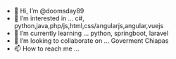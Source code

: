 - 👋 Hi, I’m @doomsday89
- 👀 I’m interested in ... c#, python,java,php/js,html,css/angularjs,angular,vuejs
- 🌱 I’m currently learning ... python, springboot, laravel
- 💞️ I’m looking to collaborate on ... Goverment Chiapas
- 📫 How to reach me ...

<!---
doomsday89/doomsday89 is a ✨ special ✨ repository because its `README.md` (this file) appears on your GitHub profile.
You can click the Preview link to take a look at your changes.
--->
